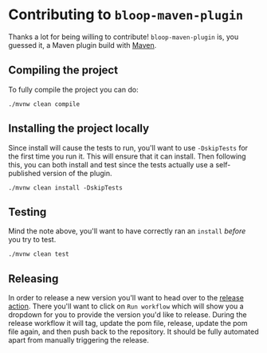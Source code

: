 # Contributing to `bloop-maven-plugin`

Thanks a lot for being willing to contribute! `bloop-maven-plugin` is, you
guessed it, a Maven plugin build with [Maven](https://maven.apache.org/).

## Compiling the project

To fully compile the project you can do:

```
./mvnw clean compile
```

## Installing the project locally

Since install will cause the tests to run, you'll want to use `-DskipTests` for
the first time you run it. This will ensure that it can install. Then following
this, you can both install and test since the tests actually use a
self-published version of the plugin.

```
./mvnw clean install -DskipTests
```

## Testing

Mind the note above, you'll want to have correctly ran an `install` _before_ you
try to test.

```
./mvnw clean test
```

## Releasing

In order to release a new version you'll want to head over to the [release
action](https://github.com/scalacenter/bloop-maven-plugin/actions/workflows/release.yml).
There you'll want to click on `Run workflow` which will show you a dropdown for
you to provide the version you'd like to release. During the release workflow it
will tag, update the pom file, release, update the pom file again, and then push
back to the repository. It should be fully automated apart from manually
triggering the release.
